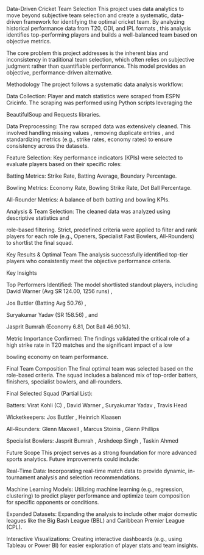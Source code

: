 Data-Driven Cricket Team Selection
This project uses data analytics to move beyond subjective team selection and create a systematic, data-driven framework for identifying the optimal cricket team. By analyzing historical performance data from T20, ODI, and IPL formats , this analysis identifies top-performing players and builds a well-balanced team based on objective metrics.



The core problem this project addresses is the inherent bias and inconsistency in traditional team selection, which often relies on subjective judgment rather than quantifiable performance. This model provides an objective, performance-driven alternative.


Methodology
The project follows a systematic data analysis workflow:


Data Collection: Player and match statistics were scraped from ESPN Cricinfo. The scraping was performed using Python scripts leveraging the 


BeautifulSoup and Requests libraries.



Data Preprocessing: The raw scraped data was extensively cleaned. This involved handling missing values , removing duplicate entries , and standardizing metrics (e.g., strike rates, economy rates) to ensure consistency across the datasets.



Feature Selection: Key performance indicators (KPIs) were selected to evaluate players based on their specific roles:


Batting Metrics: Strike Rate, Batting Average, Boundary Percentage.


Bowling Metrics: Economy Rate, Bowling Strike Rate, Dot Ball Percentage.


All-Rounder Metrics: A balance of both batting and bowling KPIs.


Analysis & Team Selection: The cleaned data was analyzed using descriptive statistics and 

role-based filtering. Strict, predefined criteria were applied to filter and rank players for each role (e.g., Openers, Specialist Fast Bowlers, All-Rounders) to shortlist the final squad.

Key Results & Optimal Team
The analysis successfully identified top-tier players who consistently meet the objective performance criteria.

Key Insights

Top Performers Identified: The model shortlisted standout players, including David Warner (Avg SR 124.00, 1256 runs) , 

Jos Buttler (Batting Avg 50.76) , 

Suryakumar Yadav (SR 158.56) , and 

Jasprit Bumrah (Economy 6.81, Dot Ball 46.90%).


Metric Importance Confirmed: The findings validated the critical role of a high strike rate in T20 matches and the significant impact of a low 

bowling economy on team performance.

Final Team Composition
The final optimal team was selected based on the role-based criteria. The squad includes a balanced mix of top-order batters, finishers, specialist bowlers, and all-rounders.

Final Selected Squad (Partial List):


Batters: Virat Kohli (C) , David Warner , Suryakumar Yadav , Travis Head 



Wicketkeepers: Jos Buttler , Heinrich Klaasen 



All-Rounders: Glenn Maxwell , Marcus Stoinis , Glenn Phillips 



Specialist Bowlers: Jasprit Bumrah , Arshdeep Singh , Taskin Ahmed 

Future Scope
This project serves as a strong foundation for more advanced sports analytics. Future improvements could include:


Real-Time Data: Incorporating real-time match data to provide dynamic, in-tournament analysis and selection recommendations.


Machine Learning Models: Utilizing machine learning (e.g., regression, clustering) to predict player performance and optimize team composition for specific opponents or conditions.


Expanded Datasets: Expanding the analysis to include other major domestic leagues like the Big Bash League (BBL) and Caribbean Premier League (CPL).


Interactive Visualizations: Creating interactive dashboards (e.g., using Tableau or Power BI) for easier exploration of player stats and team insights.
